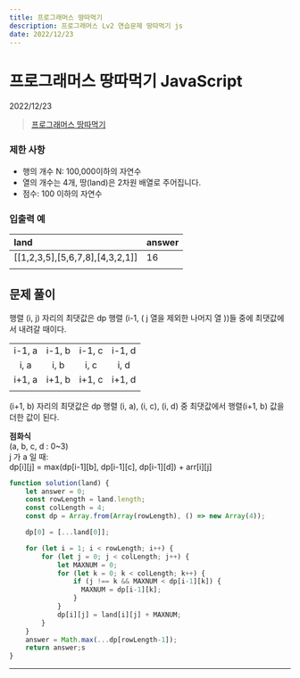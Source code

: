 ```yaml
---
title: 프로그래머스 땅따먹기
description: 프로그래머스 Lv2 연습문제 땅따먹기 js
date: 2022/12/23
---
```


# 프로그래머스 땅따먹기 JavaScript
<div class="flex justify-end text-sm">2022/12/23</div>

>  <a href="https://school.programmers.co.kr/learn/courses/30/lessons/12913" target="_blank" class="font-bold">프로그래머스 땅따먹기</a>

### 제한 사항
- 행의 개수 N: 100,000이하의 자연수
- 열의 개수는 4개, 땅(land)은 2차원 배열로 주어집니다.
- 점수: 100 이하의 자연수

### 입출력 예
| land | answer |
|:---|:---|
| \[[1,2,3,5],\[5,6,7,8],\[4,3,2,1]] | 16 |
|||


## 문제 풀이
행렬 (i, j) 자리의 최댓값은 dp 행렬 (i-1, ( j 열을 제외한 나머지 열 ))들 중에 최댓값에서 내려갈 때이다.

|||||
|:---:|:---:|:---:|:---:|
| i-1, a | i-1, b | i-1, c | i-1, d |
| i, a | i, b | i, c | i, d|
| i+1, a | i+1, b | i+1, c | i+1, d |
|||||

(i+1, b) 자리의 최댓값은 dp 행렬 (i, a), (i, c), (i, d) 중 최댓값에서 행렬(i+1, b) 값을 더한 값이 된다.

**점화식**  
(a, b, c, d : 0~3)  
j 가 a 일 때:  
dp\[i]\[j] = max(dp\[i-1]\[b], dp\[i-1]\[c], dp\[i-1]\[d]) + arr\[i]\[j]   


``` js
function solution(land) {
    let answer = 0;
    const rowLength = land.length;
    const colLength = 4;
    const dp = Array.from(Array(rowLength), () => new Array(4));

    dp[0] = [...land[0]];

    for (let i = 1; i < rowLength; i++) {
        for (let j = 0; j < colLength; j++) {
            let MAXNUM = 0;
            for (let k = 0; k < colLength; k++) {
                if (j !== k && MAXNUM < dp[i-1][k]) {
                  MAXNUM = dp[i-1][k];
                }
            }
            dp[i][j] = land[i][j] + MAXNUM;
        }
    }
    answer = Math.max(...dp[rowLength-1]);
    return answer;s
}
```

---
